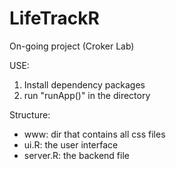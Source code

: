 # LifeTrackR
On-going project (Croker Lab)

USE:
1. Install dependency packages
2. run "runApp()" in the directory

Structure:
 - www: dir that contains all css files
 - ui.R: the user interface
 - server.R: the backend file
